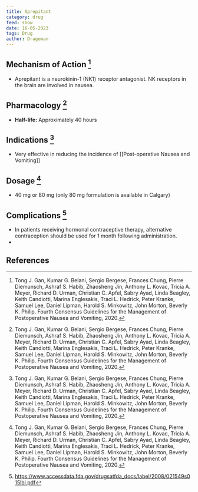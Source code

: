 ```yaml
---
title: Aprepitant
category: drug
feed: show
date: 16-05-2023
tags: Drug 
author: Dragoman
---
```


## Mechanism of Action [^1]
- Aprepitant is a  neurokinin-1 (NK1) receptor antagonist. NK receptors in the brain are involved in nausea.

## Pharmacology [^1]
- **Half-life:** Approximately 40 hours
## Indications [^1]
- Very effective in reducing the incidence of [[Post-operative Nausea and Vomiting]]
## Dosage [^1]
- 40 mg or 80 mg (only 80 mg formulation is available in Calgary)

## Complications [^2]
- In patients receiving hormonal contraceptive therapy, alternative contraception should be used for 1 month following administration. 
- 
## References
[^1]: Tong J. Gan, Kumar G. Belani, Sergio Bergese, Frances Chung, Pierre Diemunsch, Ashraf S. Habib, Zhaosheng Jin, Anthony L. Kovac, Tricia A. Meyer, Richard D. Urman, Christian C. Apfel, Sabry Ayad, Linda Beagley, Keith Candiotti, Marina Englesakis, Traci L. Hedrick, Peter Kranke, Samuel Lee, Daniel Lipman, Harold S. Minkowitz, John Morton, Beverly K. Philip. Fourth Consensus Guidelines for the Management of Postoperative Nausea and Vomiting, 2020.
[^2]: https://www.accessdata.fda.gov/drugsatfda_docs/label/2008/021549s015lbl.pdf
